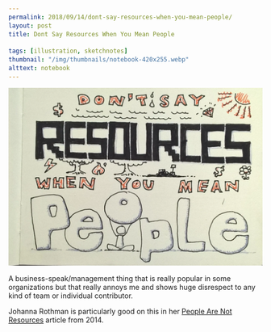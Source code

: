 ```yaml
---
permalink: 2018/09/14/dont-say-resources-when-you-mean-people/
layout: post
title: Dont Say Resources When You Mean People

tags: [illustration, sketchnotes]
thumbnail: "/img/thumbnails/notebook-420x255.webp"
alttext: notebook
---
```


<img src="/img/posts/dont-say-resources-when-you-mean-people/dont-say-resources-when-you-mean-people.webp" alt="hr" class="u-max-full-width" />

A business-speak/management thing that is really popular in some organizations but that
really annoys me and shows huge disrespect to any kind of team or individual contributor.

Johanna Rothman is particularly good on this in her
<a href="https://www.jrothman.com/mpd/management/2014/08/people-are-not-resources/">People Are Not Resources</a>
article from 2014.
